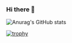 ### Hi there 👋

<!--
**ahjam-taoufik/ahjam-taoufik** is a ✨ _special_ ✨ repository because its `README.md` (this file) appears on your GitHub profile.

Here are some ideas to get you started:

- 🔭 I’m currently working on ...
- 🌱 I’m currently learning ...
- 👯 I’m looking to collaborate on ...
- 🤔 I’m looking for help with ...
- 💬 Ask me about ...
- 📫 How to reach me: ...
- 😄 Pronouns: ...
- ⚡ Fun fact: ...
-->
![Anurag's GitHub stats](https://github-readme-stats.vercel.app/api?username=ahjam-taoufik)

[![trophy](https://github-profile-trophy.vercel.app/?username=ahjam-taoufik)](https://github.com/ryo-ma/github-profile-trophy)
